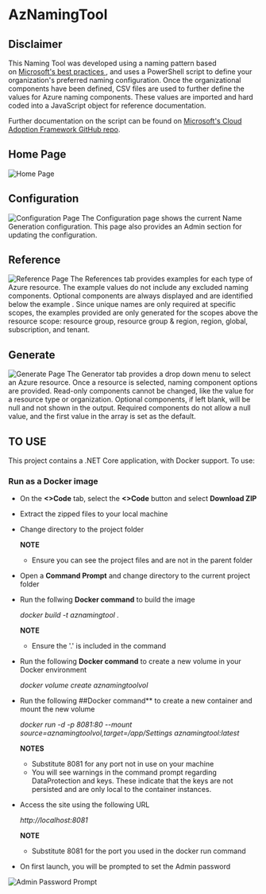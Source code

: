 # AzNamingTool


## Disclaimer

This Naming Tool was developed using a naming pattern based on [Microsoft's best practices ](https://docs.microsoft.com/en-us/azure/cloud-adoption-framework/ready/azure-best-practices/naming-and-tagging), and uses a PowerShell script to define your organization's preferred naming configuration. Once the organizational components have been defined, CSV files are used to further define the values for Azure naming components. These values are imported and hard coded into a JavaScript object for reference documentation.

Further documentation on the script can be found on [Microsoft's Cloud Adoption Framework GitHub repo](https://github.com/microsoft/CloudAdoptionFramework/tree/master/ready/AzNamingTool).

## Home Page
![Home Page](https://github.com/BryanSoltis/AzNamingTool/blob/master/Screenshots/HomePage.png)

## Configuration
![Configuration Page](https://github.com/BryanSoltis/AzNamingTool/blob/master/Screenshots/ConfigurationPage.png)
The Configuration page shows the current Name Generation configuration. This page also provides an Admin section for updating the configuration. 

## Reference
![Reference Page](https://github.com/BryanSoltis/AzNamingTool/blob/master/Screenshots/ReferencePage.png)
The References tab provides examples for each type of Azure resource. The example values do not include any excluded naming components. Optional components are always displayed and are identified below the example . Since unique names are only required at specific scopes, the examples provided are only generated for the scopes above the resource scope: resource group, resource group & region, region, global, subscription, and tenant.

## Generate
![Generate Page](https://github.com/BryanSoltis/AzNamingTool/blob/master/Screenshots/GeneratePage.png)
The Generator tab provides a drop down menu to select an Azure resource. Once a resource is selected, naming component options are provided. Read-only components cannot be changed, like the value for a resource type or organization. Optional components, if left blank, will be null and not shown in the output. Required components do not allow a null value, and the first value in the array is set as the default.

## TO USE

This project contains a .NET Core application, with Docker support. To use:

### Run as a Docker image

- On the **<>Code** tab, select the **<>Code** button and select **Download ZIP**

- Extract the zipped files to your local machine

- Change directory to the project folder

  **NOTE**  
  - Ensure you can see the project files and are not in the parent folder

- Open a **Command Prompt** and change directory to the current project folder

- Run the follwing **Docker command** to build the image

  *docker build -t aznamingtool .*
  
  **NOTE**  
  - Ensure the '.' is included in the command

- Run the following **Docker command** to create a new volume in your Docker environment

	*docker volume create aznamingtoolvol*

- Run the following ##Docker command** to create a new container and mount the new volume
	
	*docker run -d -p 8081:80 --mount source=aznamingtoolvol,target=/app/Settings aznamingtool:latest*

  **NOTES**  
    - Substitute 8081 for any port not in use on your machine  
    - You will see warnings in the command prompt regarding DataProtection and keys. These indicate that the keys are not persisted and are only local to the container instances. 

- Access the site using the following URL  

  *http://localhost:8081*
  
  **NOTE**  
  - Substitute 8081 for the port you used in the docker run command

- On first launch, you will be prompted to set the Admin password

![Admin Password Prompt](https://github.com/BryanSoltis/AzNamingTool/blob/master/Screenshots/AdminPasswordPrompt.png)
